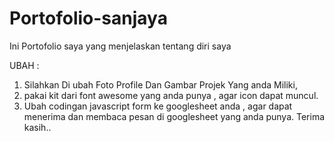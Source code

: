 # Portofolio-sanjaya
Ini Portofolio saya yang menjelaskan tentang diri saya

UBAH :

1) Silahkan Di ubah Foto Profile Dan Gambar Projek Yang anda Miliki,
2) pakai kit dari font awesome yang anda punya , agar icon dapat muncul. 
3) Ubah codingan javascript form ke googlesheet anda , agar dapat menerima dan membaca pesan di googlesheet yang anda punya.
Terima kasih..
